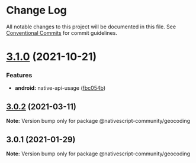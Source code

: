 # Change Log

All notable changes to this project will be documented in this file.
See [Conventional Commits](https://conventionalcommits.org) for commit guidelines.

# [3.1.0](https://github.com/nativescript-community/geocoding/compare/v3.0.2...v3.1.0) (2021-10-21)


### Features

* **android:** native-api-usage ([fbc054b](https://github.com/nativescript-community/geocoding/commit/fbc054ba4ce7ccdc1e9c4f633d5aab922d54a1b6))





## [3.0.2](https://github.com/nativescript-community/geocoding/compare/v3.0.1...v3.0.2) (2021-03-11)

**Note:** Version bump only for package @nativescript-community/geocoding





## 3.0.1 (2021-01-29)

**Note:** Version bump only for package @nativescript-community/geocoding
